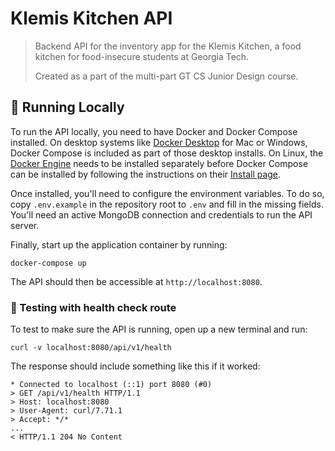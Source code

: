 # Klemis Kitchen API

> Backend API for the inventory app for the Klemis Kitchen,
> a food kitchen for food-insecure students at Georgia Tech.
>
> Created as a part of the multi-part GT CS Junior Design course.

## 🚀 Running Locally

To run the API locally, you need to have Docker and Docker Compose installed.
On desktop systems like
[Docker Desktop](https://www.docker.com/products/docker-desktop) for Mac or Windows,
Docker Compose is included as part of those desktop installs.
On Linux, the [Docker Engine](https://docs.docker.com/engine/install/#server)
needs to be installed separately before Docker Compose can be installed
by following the instructions on their [Install page](https://docs.docker.com/compose/install/).

Once installed, you'll need to configure the environment variables.
To do so, copy `.env.example` in the repository root to `.env` and fill in the missing fields.
You'll need an active MongoDB connection and credentials to run the API server.

Finally, start up the application container by running:

```
docker-compose up
```

The API should then be accessible at `http://localhost:8080`.

### 🧪 Testing with health check route

To test to make sure the API is running, open up a new terminal and run:

```
curl -v localhost:8080/api/v1/health
```

The response should include something like this if it worked:

```
* Connected to localhost (::1) port 8080 (#0)
> GET /api/v1/health HTTP/1.1
> Host: localhost:8080
> User-Agent: curl/7.71.1
> Accept: */*
...
< HTTP/1.1 204 No Content
```
